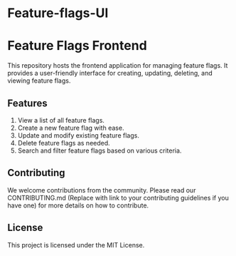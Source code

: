 # Feature-flags-UI

# Feature Flags Frontend

This repository hosts the frontend application for managing feature flags. It provides a user-friendly interface for creating, updating, deleting, and viewing feature flags.

## Features

1. View a list of all feature flags.
2. Create a new feature flag with ease.
3. Update and modify existing feature flags.
4. Delete feature flags as needed.
5. Search and filter feature flags based on various criteria.

## Contributing
We welcome contributions from the community. Please read our CONTRIBUTING.md (Replace with link to your contributing guidelines if you have one) for more details on how to contribute.

## License
This project is licensed under the MIT License.
